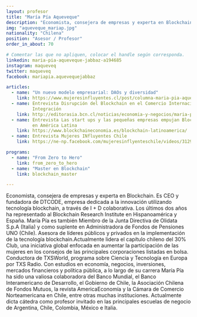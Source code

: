 ```yaml
---
layout: profesor
title: "María Pía Aqueveque"
description: "Economista, consejera de empresas y experta en Blockchain."
img: "aqueveque_mariap.jpg"
nationality: "Chilena"
position: "Asesor / Profesor"
order_in_about: 70

# Comentar las que no apliquen, colocar el handle según corresponda.
linkedin: maria-pia-aqueveque-jabbaz-a194685
instagram: maqueveq
twitter: maqueveq
facebook: mariapia.aquevequejabbaz

articles:
  - name: "Un nuevo modelo empresarial: DAOs y diversidad"
    link: https://www.mujeresinfluyentes.cl/post/columna-maria-pia-aqueveque
  - name: Entrevista Disrupción del Blockchain en el Comercio Internacional y la
          Integración
    link: http://editorasia.bcn.cl/noticias/economia-y-negocios/maria-pia-aqueveque-blockchain-apec
  - name: Entrevista Las start ups y las pequeñas empresas empujan Blockchain
          en América Latina
    link: https://www.blockchaineconomia.es/blockchain-latinoamerica/
  - name: Entrevista Mujeres INfluyentes Chile
    link: https://ne-np.facebook.com/mujeresinflyenteschile/videos/312995603338171/

programs:
  - name: "From Zero to Hero"
    link: from_zero_to_hero
  - name: "Master en Blockchain"
    link: blockchain_master

---
```



Economista, consejera de empresas y experta en Blockchain. Es CEO y fundadora
de DTCODE, empresa dedicada a la innovación utilizando tecnología blockchain, a
través de I + D colaborativa. Los últimos dos años ha representado al
Blockchain Research Institute en Hispanoamérica y España. María Pía es también
Miembro de la Junta Directiva de Olidata S.p.A (Italia) y como suplente en
Administradora de Fondos de Pensiones UNO (Chile). Asesora de líderes públicos
y privados en la implementación de la tecnología blockchain.Actualmente lidera
el capítulo chileno del 30% Club, una iniciativa global enfocada en aumentar la
participación de las mujeres en los consejos de las principales corporaciones
listadas en bolsa. Conductora de TXSWorld, programa sobre Ciencia y Tecnología
en Europa por TXS Radio.
Con estudios en economía, negocios, inversiones, mercados financieros y
política pública, a lo largo de su carrera María Pía ha sido una valiosa
colaboradora del Banco Mundial, el Banco Interamericano de Desarrollo, el
Gobierno de Chile, la Asociación Chilena de Fondos Mutuos, la revista
AmericaEconomía y la Cámara de Comercio Norteamericana en Chile, entre
otras muchas instituciones.
Actualmente dicta cátedra como profesor invitado en las principales escuelas
de negocio de Argentina, Chile, Colombia, México e Italia.
